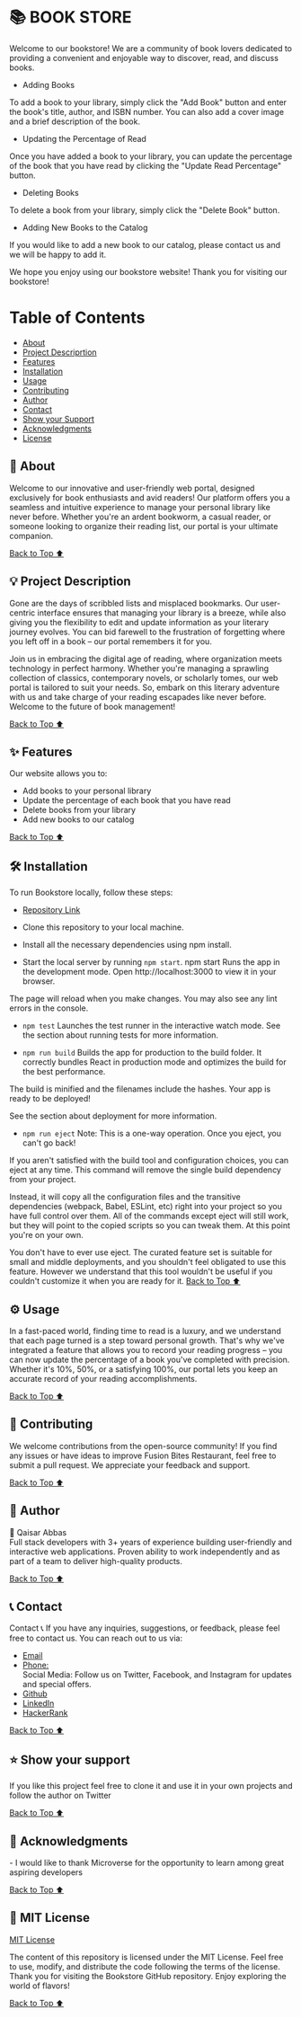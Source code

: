 <h1>📚 BOOK STORE</h1>
Welcome to our bookstore! We are a community of book lovers dedicated to providing a convenient and enjoyable way to discover, read, and discuss books.

- Adding Books

To add a book to your library, simply click the "Add Book" button and enter the book's title, author, and ISBN number. You can also add a cover image and a brief description of the book.

- Updating the Percentage of Read

Once you have added a book to your library, you can update the percentage of the book that you have read by clicking the "Update Read Percentage" button.

- Deleting Books

To delete a book from your library, simply click the "Delete Book" button.

- Adding New Books to the Catalog

If you would like to add a new book to our catalog, please contact us and we will be happy to add it.

We hope you enjoy using our bookstore website!
Thank you for visiting our bookstore!

<h1 id="#top">Table of Contents</h1>

- [About](#about)
- [Project Descriprtion](#description)
- [Features](#features)
- [Installation](#installation)
- [Usage](#usage)
- [Contributing](#contributing)
- [Author](#author)
- [Contact](#contact)
- [Show your Support](#support)
- [Acknowledgments](#acknowledgments)
- [License](#license)

<h2 id="about">🧮  About</h2>
Welcome to our innovative and user-friendly web portal, designed exclusively for book enthusiasts and avid readers! Our platform offers you a seamless and intuitive experience to manage your personal library like never before. Whether you're an ardent bookworm, a casual reader, or someone looking to organize their reading list, our portal is your ultimate companion.

[Back to Top ⬆️](#top)

<h2 id="description">💡 Project Description </h2>
Gone are the days of scribbled lists and misplaced bookmarks. Our user-centric interface ensures that managing your library is a breeze, while also giving you the flexibility to edit and update information as your literary journey evolves. You can bid farewell to the frustration of forgetting where you left off in a book – our portal remembers it for you.

Join us in embracing the digital age of reading, where organization meets technology in perfect harmony. Whether you're managing a sprawling collection of classics, contemporary novels, or scholarly tomes, our web portal is tailored to suit your needs. So, embark on this literary adventure with us and take charge of your reading escapades like never before. Welcome to the future of book management!

[Back to Top ⬆️](#top)

<h2 id="features">✨ Features</h2>
Our website allows you to:

- Add books to your personal library
- Update the percentage of each book that you have read
- Delete books from your library
- Add new books to our catalog

[Back to Top ⬆️](#top)

<h2 id="installation"> 🛠️ Installation</h2>
To run Bookstore locally, follow these steps:
<br>

- [Repository Link](https://github.com/Kaiserabbas/Bookstore.git)

- Clone this repository to your local machine.<br>
- Install all the necessary dependencies using npm install.<br>
- Start the local server by running  `npm start`.
  npm start
  Runs the app in the development mode.
  Open http://localhost:3000 to view it in your browser.

The page will reload when you make changes.
You may also see any lint errors in the console.

- `npm test`
  Launches the test runner in the interactive watch mode.
  See the section about running tests for more information.

- `npm run build`
  Builds the app for production to the build folder.
  It correctly bundles React in production mode and optimizes the build for the best performance.

The build is minified and the filenames include the hashes.
Your app is ready to be deployed!

See the section about deployment for more information.

- `npm run eject`
  Note: This is a one-way operation. Once you eject, you can't go back!

If you aren't satisfied with the build tool and configuration choices, you can eject at any time. This command will remove the single build dependency from your project.

Instead, it will copy all the configuration files and the transitive dependencies (webpack, Babel, ESLint, etc) right into your project so you have full control over them. All of the commands except eject will still work, but they will point to the copied scripts so you can tweak them. At this point you're on your own.

You don't have to ever use eject. The curated feature set is suitable for small and middle deployments, and you shouldn't feel obligated to use this feature. However we understand that this tool wouldn't be useful if you couldn't customize it when you are ready for it.
[Back to Top ⬆️](#top)

<h2 id="usage">⚙️  Usage</h2>
In a fast-paced world, finding time to read is a luxury, and we understand that each page turned is a step toward personal growth. That's why we've integrated a feature that allows you to record your reading progress – you can now update the percentage of a book you've completed with precision. Whether it's 10%, 50%, or a satisfying 100%, our portal lets you keep an accurate record of your reading accomplishments.

[Back to Top ⬆️](#top)

<h2 id="contributing">🤝 Contributing</h2>
We welcome contributions from the open-source community! If you find any issues or have ideas to improve Fusion Bites Restaurant, feel free to submit a pull request. We appreciate your feedback and support.

[Back to Top ⬆️](#top)

<h2 id="author">👥 Author </h2>
👤 Qaisar Abbas<br>
Full stack developers with 3+ years of experience building user-friendly and interactive web applications. Proven ability to work independently and as part of a team to deliver high-quality products.

[Back to Top ⬆️](#top)

<h2 id="contact">📞 Contact</h2>
Contact 📞
If you have any inquiries, suggestions, or feedback, please feel free to contact us. You can reach out to us via:

- [Email](kayser.abbas@gmail.com) <br>
- [Phone:](+923140071447) <br>
  Social Media: Follow us on Twitter, Facebook, and Instagram for updates and special offers.
- [Github](https://github.com/Kaiserabbas)
- [LinkedIn](https://www.linkedin.com/in/qaisar-abbas-21a93840/)
- [HackerRank](https://www.hackerrank.com/kayser_abbas?hr_r=1)

[Back to Top ⬆️](#top)

<h2 id="support">⭐️ Show your support </h2>
If you like this project feel free to clone it and use it in your own projects and follow the author on Twitter

[Back to Top ⬆️](#top)

<h2 id="acknowledgments">🙏 Acknowledgments</h2>
- I would like to thank Microverse for the opportunity to learn among great aspiring developers

[Back to Top ⬆️](#top)

<h2 id="license">📄 MIT License</h2>

[MIT License](https://github.com/Kaiserabbas/bookstore/blob/dev/LICENSE)

The content of this repository is licensed under the MIT License. Feel free to use, modify, and distribute the code following the terms of the license.<br>
Thank you for visiting the Bookstore GitHub repository. Enjoy exploring the world of flavors!

[Back to Top ⬆️](#top)
